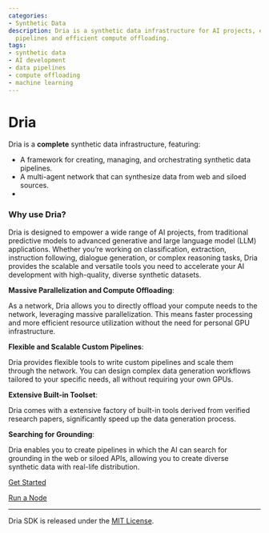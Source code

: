 ```yaml
---
categories:
- Synthetic Data
description: Dria is a synthetic data infrastructure for AI projects, enabling scalable
  pipelines and efficient compute offloading.
tags:
- synthetic data
- AI development
- data pipelines
- compute offloading
- machine learning
---
```


# Dria

Dria is a __complete__ synthetic data infrastructure, featuring:

- A framework for creating, managing, and orchestrating synthetic data pipelines.
- A multi-agent network that can synthesize data from web and siloed sources.
- 
### Why use Dria?

Dria is designed to empower a wide range of AI projects, from traditional predictive models to advanced generative and large language model (LLM) applications. 
Whether you’re working on classification, extraction, instruction following, dialogue generation, or complex reasoning tasks, Dria provides the scalable and versatile tools you need to accelerate your AI development with high-quality, diverse synthetic datasets.

**Massive Parallelization and Compute Offloading**: 

As a network, Dria allows you to directly offload your compute needs to the network, leveraging massive parallelization. This means faster processing and more efficient resource utilization without the need for personal GPU infrastructure.


**Flexible and Scalable Custom Pipelines**: 

Dria provides flexible tools to write custom pipelines and scale them through the network. You can design complex data generation workflows tailored to your specific needs, all without requiring your own GPUs.


**Extensive Built-in Toolset**: 

Dria comes with a extensive factory of built-in tools derived from verified research papers, significantly speed up the data generation process.


**Searching for Grounding**: 

Dria enables you to create pipelines in which the AI can search for grounding in the web or siloed APIs, allowing you to create diverse synthetic data with real-life distribution.

[Get Started](installation.md)

[Run a Node](node.md)

-----

Dria SDK is released under the [MIT License](https://opensource.org/licenses/MIT).